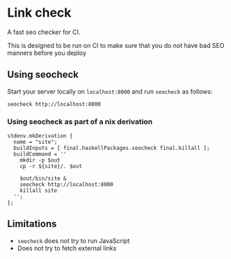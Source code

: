 # Link check

A fast seo checker for CI.

This is designed to be run on CI to make sure that you do not have bad SEO manners before you deploy

## Using seocheck

Start your server locally on `localhost:8000` and run `seocheck` as follows:

```
seocheck http://localhost:8000
```

### Using seocheck as part of a nix derivation

```
stdenv.mkDerivation {
  name = "site";
  buildInputs = [ final.haskellPackages.seocheck final.killall ];
  buildCommand = ''
    mkdir -p $out
    cp -r ${site}/. $out

    $out/bin/site &
    seocheck http://localhost:8000
    killall site
  '';
};
```

## Limitations

* `seocheck` does not try to run JavaScript
* Does not try to fetch external links
